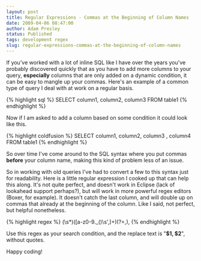 ```yaml
---
layout: post
title: Regular Expressions - Commas at the Beginning of Column Names
date: 2009-04-06 08:47:00
author: Adam Presley
status: Published
tags: development regex
slug: regular-expressions-commas-at-the-beginning-of-column-names
---
```


If you've worked with a lot of inline SQL like I have over the years
you've probably discovered quickly that as you have to add more columns
to your query, **especially** columns that are only added on a dynamic
condition, it can be easy to mangle up your commas. Here's an example of
a common type of query I deal with at work on a regular basis.  

{% highlight sql %}
SELECT
    column1,
    column2,
    column3
FROM table1
{% endhighlight %}

Now if I am asked to add a column based on some condition it could look
like this.  
  
{% highlight coldfusion %}
SELECT
    column1,
    column2,
    column3
    <cfif someCondition EQ true>, column4</cfif>
FROM table1
{% endhighlight %}

So over time I've come around to the SQL syntax where you put commas
**before** your column name, making this kind of problem less of an
issue.  

So in working with old queries I've had to convert a few to this syntax
just for readability. Here is a little regular expression I cooked up
that can help this along. It's not quite perfect, and doesn't work in
Eclipse (lack of lookahead support perhaps?), but will work in more
powerful regex editors (Boxer, for example). It doesn't catch the last
column, and will double up on commas that already at the beginning of
the column. Like I said, not perfect, but helpful nonetheless.  
  
{% highlight regex %}
(\s*)([a-z0-9\._\(\)\s',]+)(?=,),
{% endhighlight %}

Use this regex as your search condition, and the replace text is "**\$1,
\$2**", without quotes.  
  
Happy coding!
